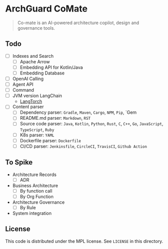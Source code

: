 # ArchGuard CoMate

>  Co-mate is an AI-powered architecture copilot, design and governance tools.

## Todo

- [ ] Indexes and Search
    - [ ] Apache Arrow 
    - [ ] Embedding API for Kotlin/Java
    - [ ] Embedding Database
- [ ] OpenAI Calling
- [ ] Agent API
- [ ] Command
- [ ] JVM version LangChain
    - [LangTorch](https://github.com/Knowly-ai/langtorch) 
- [ ] Content parser
    - [ ] Dependency parser: `Gradle`, `Maven`, `Cargo`, `NPM`, `Pip`, `Gem
    - [ ] README.md parser: `Markdown`, `RST`
    - [ ] Source code parser: `Java`, `Kotlin`, `Python`, `Rust`, `C`, `C++`, `Go`, `JavaScript`, `TypeScript`, `Ruby`
    - [ ] K8s parser: `YAML`
    - [ ] Dockerfile parser: `Dockerfile`
    - [ ] CI/CD parser: `Jenkinsfile`, `CircleCI`, `TravisCI`, `Github Action`

## To Spike

- Architecture Records
    - [ ] ADR
- Business Architecture
    - [ ] By function call
    - [ ] By Org Function
- Architecture Governance
    - [ ] By Rule
- System integration

License
---

This code is distributed under the MPL license. See `LICENSE` in this directory.
